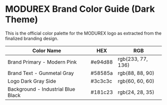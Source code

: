 # MODUREX Brand Color Guide (Dark Theme)

This is the official color palette for the MODUREX logo as extracted from the finalized branding design.

| Color Name | HEX | RGB |
|------------|-----|-----|
| Brand Primary - Modern Pink | #e94d88 | rgb(233, 77, 136) |
| Brand Text - Gunmetal Gray | #58585a | rgb(88, 88, 90) |
| Logo Dark Gray Side | #3c3c3c | rgb(60, 60, 60) |
| Background - Industrial Blue Black | #181c23 | rgb(24, 28, 35) |
